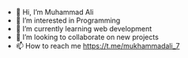 - 👋 Hi, I’m Muhammad Ali
- 👀 I’m interested in Programming
- 🌱 I’m currently learning web development
- 💞️ I’m looking to collaborate on new projects
- 📫 How to reach me https://t.me/mukhammadali_7

<!---
mukhammadaeli/mukhammadaeli is a ✨ special ✨ repository because its `README.md` (this file) appears on your GitHub profile.
You can click the Preview link to take a look at your changes.
--->
